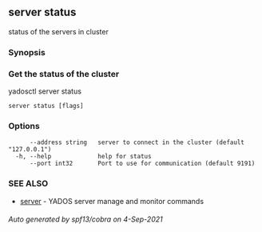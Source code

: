 ## server status

status of the servers in cluster

### Synopsis


### Get the status of the cluster
yadosctl server status


```
server status [flags]
```

### Options

```
      --address string   server to connect in the cluster (default "127.0.0.1")
  -h, --help             help for status
      --port int32       Port to use for communication (default 9191)
```

### SEE ALSO

* [server](server.md)	 - YADOS server manage and monitor commands

###### Auto generated by spf13/cobra on 4-Sep-2021
